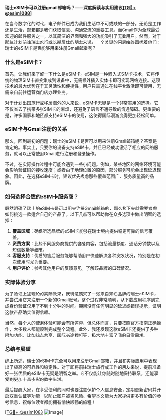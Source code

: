 **瑞士eSIM卡可以注册gmail邮箱吗？——深度解读与实用建议[[TG💪+ @esim1088](https://t.me/s/esim1088)]**

在当今数字化的时代，电子邮件已成为我们生活中不可或缺的一部分。无论是工作还是生活，邮箱都是我们获取信息、沟通交流的重要工具。而Gmail作为全球最受欢迎的邮件服务之一，以其简洁的界面和强大的功能吸引了无数用户。然而，对于那些计划前往瑞士旅行或长期居住的朋友来说，一个关键的问题始终困扰着他们：瑞士的eSIM卡是否能够用来注册Gmail邮箱呢？

### 什么是eSIM卡？

首先，让我们来了解一下什么是eSIM卡。eSIM是一种嵌入式SIM卡技术，它将传统的物理SIM卡直接集成到设备中，无需额外插入实体卡即可实现网络连接。这项技术的最大优势在于其灵活性和便捷性，用户只需通过在线平台激活即可使用，无需亲自前往运营商门店办理业务。

对于计划出国旅行或移居海外的人来说，eSIM卡无疑是一个非常实用的选择。它不仅省去了携带多张SIM卡的麻烦，还避免了语言不通导致的沟通障碍。更重要的是，许多国家和地区都支持eSIM卡的使用，这使得国际漫游变得更加轻松简单。

### eSIM卡与Gmail注册的关系

那么，回到最初的问题：瑞士的eSIM卡是否可以用来注册Gmail邮箱呢？答案是肯定的。事实上，只要你的设备支持eSIM卡，并且已经成功激活了相应的网络服务，就可以正常使用Gmail进行注册和登录操作。

不过，在实际操作过程中可能会遇到一些小问题。例如，某些地区的网络环境可能会影响验证码的接收速度；或者由于地理位置的原因，部分服务可能会出现延迟现象。因此，在选择eSIM卡时，建议优先考虑那些覆盖范围广、服务质量高的品牌。

### 如何选择合适的eSIM卡服务商？

既然明确了瑞士的eSIM卡是可以用来注册Gmail邮箱的，那么接下来就需要考虑如何挑选一款适合自己的产品了。以下几点可以帮助你在众多选项中做出明智的选择：

1. **覆盖区域**：确保所选品牌的eSIM卡能够在瑞士境内提供稳定可靠的信号覆盖。
2. **资费方案**：比较不同服务商提供的套餐内容，包括流量额度、通话分钟数以及短信数量等细节。
3. **客服支持**：优质的售后服务能够帮助用户快速解决各种突发状况，特别是在初次使用时尤为重要。
4. **用户评价**：参考其他用户的反馈意见，了解该品牌的口碑情况。

### 实际体验分享

为了验证上述理论的实际效果，我特意购买了一张来自知名品牌的瑞士eSIM卡，并尝试用它来注册一个新的Gmail账号。整个过程非常顺利，从下载应用程序到完成身份验证仅用了不到十分钟的时间。期间没有任何明显的延迟或错误提示，证明这款产品确实值得信赖。

当然，每个人的使用体验可能会有所差异，但总体而言，只要按照官方指南正确操作，大多数人都能顺利完成整个流程。此外，我还发现这款eSIM卡还提供了多种附加功能，比如热点共享、国际长途拨打等，极大地丰富了我的日常需求。

### 总结与展望

综上所述，瑞士的eSIM卡完全可以用来注册Gmail邮箱，并且在实际应用中表现出了极高的可靠性和稳定性。对于即将前往瑞士旅行或工作的朋友来说，提前准备好一张优质的eSIM卡无疑是明智之举。它不仅能让你随时随地保持联系，还能享受到更加丰富多彩的数字生活。

最后提醒大家，在享受便利的同时也要注意保护个人信息安全，定期更新密码并开启双重认证等功能，以防止账户被盗风险。希望本文能为大家提供更多有价值的参考信息，祝每位读者都能拥有愉快顺畅的旅程！

[[TG💪+ @esim1088](https://t.me/s/esim1088) ![Image](https://i.postimg.cc/4NQfJmqS/Snipaste-2025-05-13-00-14-12.png)]